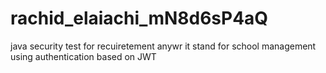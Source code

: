 # rachid_elaiachi_mN8d6sP4aQ
java security test for recuiretement anywr it stand for school management using authentication based on JWT
